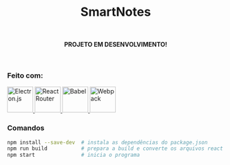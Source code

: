 <h1 align="center">SmartNotes</h1>
<br>
<p align="center"><b>PROJETO EM DESENVOLVIMENTO!</b></p>
<br>

### Feito com:

<div align="left">
  <a href="https://www.electronjs.org" target="_blank">
    <img src="https://cdn.jsdelivr.net/gh/devicons/devicon@latest/icons/electron/electron-original.svg" width="60" height="60" title="Electron.js"/>
  </a>  
  <a href="https://reactrouter.com" target="_blank">
    <img src="https://cdn.jsdelivr.net/gh/devicons/devicon@latest/icons/reactrouter/reactrouter-original-wordmark.svg" width="60" height="60" title="React Router"/>
  </a>
  <a href="https://babeljs.io" target="_blank">
    <img src="https://cdn.jsdelivr.net/gh/devicons/devicon@latest/icons/babel/babel-original.svg" width="60" height="60" title="Babel"/>
  </a>
  <a href="https://webpack.js.org" target="_blank">
    <img src="https://cdn.jsdelivr.net/gh/devicons/devicon@latest/icons/webpack/webpack-original.svg" width="60" height="60" title="Webpack"/>
  </a>
</div>

### Comandos

```bash
npm install --save-dev  # instala as dependências do package.json
npm run build           # prepara a build e converte os arquivos react para js
npm start               # inicia o programa
```
